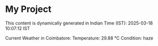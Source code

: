 # My Project

This content is dynamically generated in Indian Time (IST): 2025-03-18 10:07:12 IST


Current Weather in Coimbatore:
Temperature: 29.88 °C
Condition: haze
